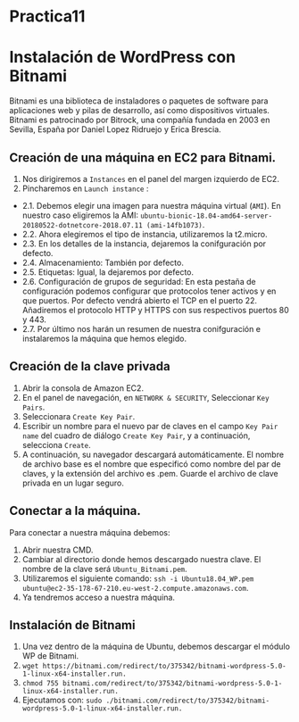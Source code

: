 # Practica11

# Instalación de WordPress con Bitnami

Bitnami es una biblioteca de instaladores o paquetes de software para aplicaciones web y pilas de desarrollo, así como dispositivos virtuales. Bitnami es patrocinado por Bitrock, una compañía fundada en 2003 en Sevilla, España por Daniel Lopez Ridruejo y Erica Brescia.

## Creación de una máquina en EC2 para Bitnami.

1. Nos dirigiremos a ``Instances`` en el panel del margen izquierdo de EC2.
2. Pincharemos en ``Launch instance`` :
* 2.1. Debemos elegir una imagen para nuestra máquina virtual (``AMI``). En nuestro caso eligiremos la AMI: ``ubuntu-bionic-18.04-amd64-server-20180522-dotnetcore-2018.07.11 (ami-14fb1073)``.
* 2.2. Ahora elegiremos el tipo de instancia, utilizaremos la t2.micro.
* 2.3. En los detalles de la instancia, dejaremos la conifguración por defecto. 
* 2.4. Almacenamiento: También por defecto.
* 2.5. Etiquetas: Igual, la dejaremos por defecto.
* 2.6. Configuración de grupos de seguridad: En esta pestaña de configuración podemos configurar que protocolos tener activos y en que puertos. Por defecto vendrá abierto el TCP en el puerto 22. Añadiremos el protocolo HTTP y HTTPS con sus respectivos puertos 80 y 443.
* 2.7. Por último nos harán un resumen de nuestra conifguración e instalaremos la máquina que hemos elegido.

## Creación de la clave privada

1. Abrir la consola de Amazon EC2.
2. En el panel de navegación, en ``NETWORK & SECURITY``, Seleccionar ``Key Pairs``.
3. Seleccionara ``Create Key Pair``.
4. Escribir un nombre para el nuevo par de claves en el campo ``Key Pair name`` del cuadro de diálogo ``Create Key Pair``, y a continuación, selecciona ``Create``.
5. A continuación, su navegador descargará automáticamente.  El nombre de archivo base es el nombre que especificó como nombre del par de claves, y la extensión del archivo es .pem. Guarde el archivo de clave privada en un lugar seguro.

## Conectar a la máquina.

Para conectar a nuestra máquina debemos:

1. Abrir nuestra CMD.
2. Cambiar al directorio donde hemos descargado nuestra clave. El nombre de la clave será ``Ubuntu_Bitnami.pem``.
3. Utilizaremos el siguiente comando: ``ssh -i Ubuntu18.04_WP.pem ubuntu@ec2-35-178-67-210.eu-west-2.compute.amazonaws.com``.
4. Ya tendremos acceso a nuestra máquina. 

## Instalación de Bitnami 

1. Una vez dentro de la máquina de Ubuntu, debemos descargar el módulo WP de Bitnami.
2. ``wget https://bitnami.com/redirect/to/375342/bitnami-wordpress-5.0-1-linux-x64-installer.run.``
3. ``chmod 755 bitnami.com/redirect/to/375342/bitnami-wordpress-5.0-1-linux-x64-installer.run.``
4. Ejecutamos con: ``sudo ./bitnami.com/redirect/to/375342/bitnami-wordpress-5.0-1-linux-x64-installer.run.``